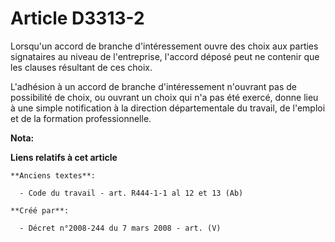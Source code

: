 # Article D3313-2

Lorsqu'un accord de branche d'intéressement ouvre des choix aux parties signataires au niveau de l'entreprise, l'accord
déposé peut ne contenir que les clauses résultant de ces choix.

L'adhésion à un accord de branche d'intéressement n'ouvrant pas de possibilité de choix, ou ouvrant un choix qui n'a pas été
exercé, donne lieu à une simple notification à la direction départementale du travail, de l'emploi et de la formation
professionnelle.

**Nota:**



**Liens relatifs à cet article**

	**Anciens textes**:

	  - Code du travail - art. R444-1-1 al 12 et 13 (Ab)

	**Créé par**:

	  - Décret n°2008-244 du 7 mars 2008 - art. (V)
